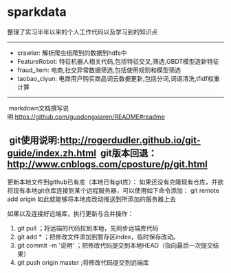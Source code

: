 sparkdata
=
整理了实习半年以来的个人工作代码以及学习到的知识点

---
 * crawler: 解析爬虫组爬到的数据到hdfs中
 * FeatureRobot: 特征机器人相关代码,包括特征交叉,筛选,GBDT模型造新特征
 * fraud_item: 电商,社交异常数据筛选,包括使用规则和模型筛选
 * taobao_ciyun: 电商用户购买商品词云数据更新,包括分词,词语清洗,tfidf权重计算
 
---
  markdown文档撰写说明:https://github.com/guodongxiaren/README#readme
  
  git使用说明:http://rogerdudler.github.io/git-guide/index.zh.html
  git版本回退：http://www.cnblogs.com/cposture/p/git.html
---
更新本地文件到github已有库（本地已有git库）：
 如果还没有克隆现有仓库，并欲将现有本地git仓库连接到某个远程服务器，可以使用如下命令添加：
 git remote add origin <server>
 如此就能够将本地库改动推送到所添加的服务器上去


如果以及连接好远端库，执行更新与合并操作：
1. git pull ；将远端的代码拉到本地，先同步远端库代码
2. git add * ；把修改文件添加到暂存区index，临时保存改动。
3. git commit -m '说明' ；把修改代码提交到本地HEAD（指向最后一次提交结果）
4. git push origin master ;将修改代码提交到远端库
  
  
  
